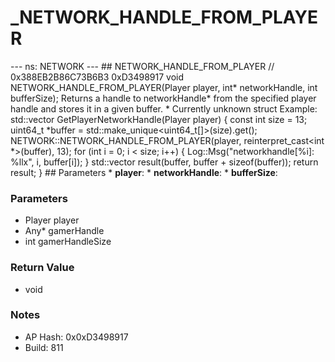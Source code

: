 # _NETWORK_HANDLE_FROM_PLAYER

--- ns: NETWORK --- ## NETWORK_HANDLE_FROM_PLAYER  // 0x388EB2B86C73B6B3 0xD3498917 void NETWORK_HANDLE_FROM_PLAYER(Player player, int* networkHandle, int bufferSize);  Returns a handle to networkHandle* from the specified player handle and stores it in a given buffer. * Currently unknown struct Example: std::vector<UINT64> GetPlayerNetworkHandle(Player player) { const int size = 13; uint64_t *buffer = std::make_unique<uint64_t[]>(size).get(); NETWORK::NETWORK_HANDLE_FROM_PLAYER(player, reinterpret_cast<int *>(buffer), 13); for (int i = 0; i < size; i++) { Log::Msg("networkhandle[%i]: %llx", i, buffer[i]); } std::vector<UINT64> result(buffer, buffer + sizeof(buffer)); return result; }  ## Parameters * **player**: * **networkHandle**: * **bufferSize**:

### Parameters
* Player player
* Any* gamerHandle
* int gamerHandleSize

### Return Value
* void

### Notes
* AP Hash: 0x0xD3498917
* Build: 811

